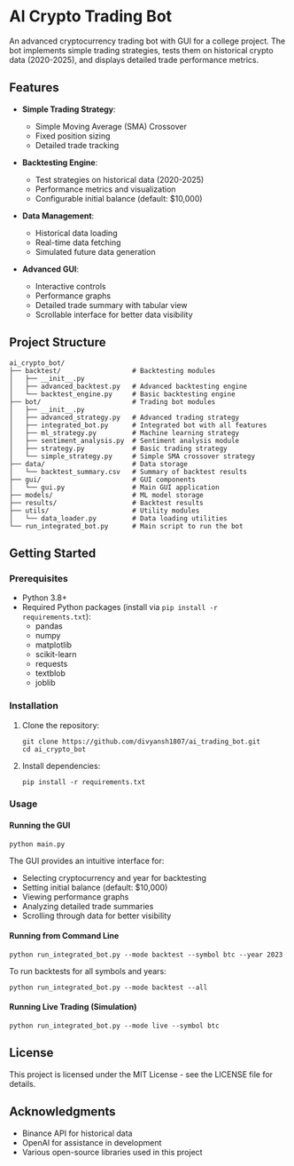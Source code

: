# AI Crypto Trading Bot

An advanced cryptocurrency trading bot with GUI for a college project. The bot implements simple trading strategies, tests them on historical crypto data (2020-2025), and displays detailed trade performance metrics.

## Features

- **Simple Trading Strategy**:
  - Simple Moving Average (SMA) Crossover
  - Fixed position sizing
  - Detailed trade tracking

- **Backtesting Engine**:
  - Test strategies on historical data (2020-2025)
  - Performance metrics and visualization
  - Configurable initial balance (default: $10,000)

- **Data Management**:
  - Historical data loading
  - Real-time data fetching
  - Simulated future data generation

- **Advanced GUI**:
  - Interactive controls
  - Performance graphs
  - Detailed trade summary with tabular view
  - Scrollable interface for better data visibility

## Project Structure

```
ai_crypto_bot/
├── backtest/                  # Backtesting modules
│   ├── __init__.py
│   ├── advanced_backtest.py   # Advanced backtesting engine
│   └── backtest_engine.py     # Basic backtesting engine
├── bot/                       # Trading bot modules
│   ├── __init__.py
│   ├── advanced_strategy.py   # Advanced trading strategy
│   ├── integrated_bot.py      # Integrated bot with all features
│   ├── ml_strategy.py         # Machine learning strategy
│   ├── sentiment_analysis.py  # Sentiment analysis module
│   ├── strategy.py            # Basic trading strategy
│   └── simple_strategy.py     # Simple SMA crossover strategy
├── data/                      # Data storage
│   └── backtest_summary.csv   # Summary of backtest results
├── gui/                       # GUI components
│   └── gui.py                 # Main GUI application
├── models/                    # ML model storage
├── results/                   # Backtest results
├── utils/                     # Utility modules
│   └── data_loader.py         # Data loading utilities
└── run_integrated_bot.py      # Main script to run the bot
```

## Getting Started

### Prerequisites

- Python 3.8+
- Required Python packages (install via `pip install -r requirements.txt`):
  - pandas
  - numpy
  - matplotlib
  - scikit-learn
  - requests
  - textblob
  - joblib

### Installation

1. Clone the repository:
   ```
   git clone https://github.com/divyansh1807/ai_trading_bot.git
   cd ai_crypto_bot
   ```

2. Install dependencies:
   ```
   pip install -r requirements.txt
   ```

### Usage

#### Running the GUI

```
python main.py
```

The GUI provides an intuitive interface for:
- Selecting cryptocurrency and year for backtesting
- Setting initial balance (default: $10,000)
- Viewing performance graphs
- Analyzing detailed trade summaries
- Scrolling through data for better visibility

#### Running from Command Line

```
python run_integrated_bot.py --mode backtest --symbol btc --year 2023
```

To run backtests for all symbols and years:
```
python run_integrated_bot.py --mode backtest --all
```

#### Running Live Trading (Simulation)

```
python run_integrated_bot.py --mode live --symbol btc
```

## License

This project is licensed under the MIT License - see the LICENSE file for details.

## Acknowledgments

- Binance API for historical data
- OpenAI for assistance in development
- Various open-source libraries used in this project
